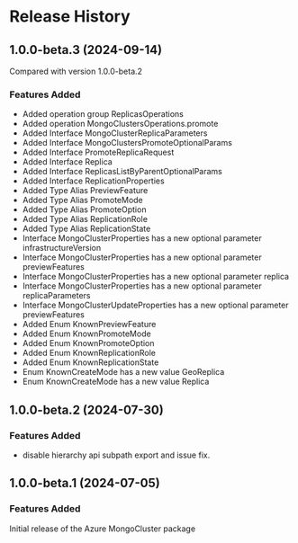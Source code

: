 # Release History
    
## 1.0.0-beta.3 (2024-09-14)
Compared with version 1.0.0-beta.2
    
### Features Added

  - Added operation group ReplicasOperations
  - Added operation MongoClustersOperations.promote
  - Added Interface MongoClusterReplicaParameters
  - Added Interface MongoClustersPromoteOptionalParams
  - Added Interface PromoteReplicaRequest
  - Added Interface Replica
  - Added Interface ReplicasListByParentOptionalParams
  - Added Interface ReplicationProperties
  - Added Type Alias PreviewFeature
  - Added Type Alias PromoteMode
  - Added Type Alias PromoteOption
  - Added Type Alias ReplicationRole
  - Added Type Alias ReplicationState
  - Interface MongoClusterProperties has a new optional parameter infrastructureVersion
  - Interface MongoClusterProperties has a new optional parameter previewFeatures
  - Interface MongoClusterProperties has a new optional parameter replica
  - Interface MongoClusterProperties has a new optional parameter replicaParameters
  - Interface MongoClusterUpdateProperties has a new optional parameter previewFeatures
  - Added Enum KnownPreviewFeature
  - Added Enum KnownPromoteMode
  - Added Enum KnownPromoteOption
  - Added Enum KnownReplicationRole
  - Added Enum KnownReplicationState
  - Enum KnownCreateMode has a new value GeoReplica
  - Enum KnownCreateMode has a new value Replica
    
## 1.0.0-beta.2 (2024-07-30)

### Features Added

- disable hierarchy api subpath export and issue fix.

## 1.0.0-beta.1 (2024-07-05)

### Features Added

Initial release of the Azure MongoCluster package
